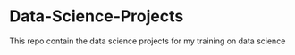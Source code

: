 # Data-Science-Projects


This repo contain the data science projects for my training on data science 